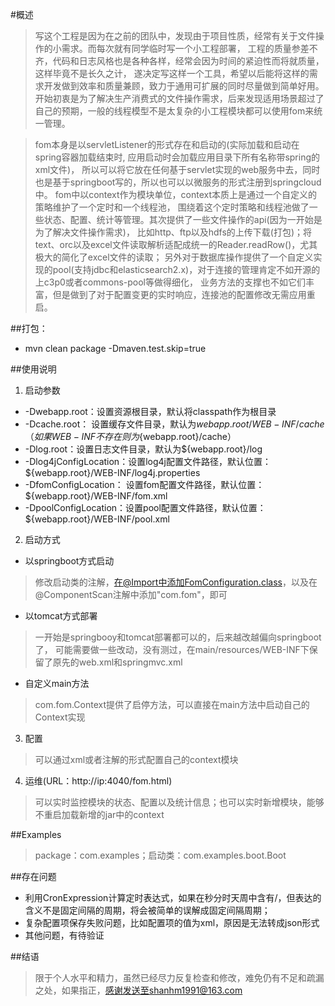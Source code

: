 #概述
> 写这个工程是因为在之前的团队中，发现由于项目性质，经常有关于文件操作的小需求。而每次就有同学临时写一个小工程部署，
> 工程的质量参差不齐，代码和日志风格也是各种各样，经常会因为时间的紧迫性而将就质量， 这样毕竟不是长久之计，
> 遂决定写这样一个工具，希望以后能将这样的需求开发做到效率和质量兼顾，致力于通用可扩展的同时尽量做到简单好用。
> 开始初衷是为了解决生产消费式的文件操作需求，后来发现适用场景超过了自己的预期，一般的线程模型不是太复杂的小工程模块都可以使用fom来统一管理。

> fom本身是以servletListener的形式存在和启动的(实际加载和启动在spring容器加载结束时, 应用启动时会加载应用目录下所有名称带spring的xml文件)，
> 所以可以将它放在任何基于servlet实现的web服务中去，同时也是基于springboot写的，所以也可以以微服务的形式注册到springcloud中。
> fom中以context作为模块单位，context本质上是通过一个自定义的策略维护了一个定时和一个线程池，
> 围绕着这个定时策略和线程池做了一些状态、配置、统计等管理。其次提供了一些文件操作的api(因为一开始是为了解决文件操作需求)，
> 比如http、ftp以及hdfs的上传下载(打包)；将text、orc以及excel文件读取解析适配成统一的Reader.readRow()，尤其极大的简化了excel文件的读取；
> 另外对于数据库操作提供了一个自定义实现的pool(支持jdbc和elasticsearch2.x)，对于连接的管理肯定不如开源的上c3p0或者commons-pool等做得细化，
> 业务方法的支撑也不如它们丰富，但是做到了对于配置变更的实时响应，连接池的配置修改无需应用重启。

##打包：
* mvn clean package -Dmaven.test.skip=true

##使用说明
1. 启动参数
* -Dwebapp.root：设置资源根目录，默认将classpath作为根目录
* -Dcache.root：  设置缓存文件目录，默认为${webapp.root}/WEB-INF/cache（如果WEB-INF不存在则为${webapp.root}/cache）
* -Dlog.root：设置日志文件目录，默认为${webapp.root}/log
* -Dlog4jConfigLocation：设置log4j配置文件路径，默认位置：${webapp.root}/WEB-INF/log4j.properties
* -DfomConfigLocation： 设置fom配置文件路径，默认位置：${webapp.root}/WEB-INF/fom.xml
* -DpoolConfigLocation：设置pool配置文件路径，默认位置：${webapp.root}/WEB-INF/pool.xml

2. 启动方式
* 以springboot方式启动
> 修改启动类的注解，在@Import中添加FomConfiguration.class，以及在@ComponentScan注解中添加"com.fom"，即可
* 以tomcat方式部署
> 一开始是springbooy和tomcat部署都可以的，后来越改越偏向springboot了，
> 可能需要做一些改动，没有测过，在main/resources/WEB-INF下保留了原先的web.xml和springmvc.xml
* 自定义main方法
> com.fom.Context提供了启停方法，可以直接在main方法中启动自己的Context实现

3. 配置
> 可以通过xml或者注解的形式配置自己的context模块

4. 运维(URL：http://ip:4040/fom.html)
> 可以实时监控模块的状态、配置以及统计信息；也可以实时新增模块，能够不重启加载新增的jar中的context

##Examples
> package：com.examples；启动类：com.examples.boot.Boot

##存在问题
* 利用CronExpression计算定时表达式，如果在秒分时天周中含有/，但表达的含义不是固定间隔的周期，将会被简单的误解成固定间隔周期；
* 复杂配置项保存失败问题，比如配置项的值为xml，原因是无法转成json形式
* 其他问题，有待验证

##结语
> 限于个人水平和精力，虽然已经尽力反复检查和修改，难免仍有不足和疏漏之处，如果指正，感谢发送至shanhm1991@163.com
